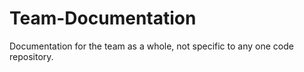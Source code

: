 Team-Documentation
==================

Documentation for the team as a whole, not specific to any one code repository.
